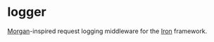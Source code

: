 logger
======

[Morgan](https://github.com/expressjs/morgan)-inspired request logging middleware for the [Iron](https://github.com/iron/iron) framework.

